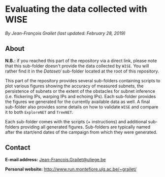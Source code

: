 # Evaluating the data collected with WISE

*By Jean-François Grailet (last updated: February 28, 2019)*

## About

**N.B.:** if you reached this part of the repository via a direct link, please note that this 
sub-folder doesn't provide the data collected by `WISE`. You will rather find it in the 
*Dataset/* sub-folder located at the root of this repository.

This part of the repository provides several sub-folders containing scripts to plot various 
figures showing the accuracy of measured subnets, the persistence of subnets or the extent of the 
obstacles for subnet inference (i.e. flickering IPs, warping IPs and echoing IPs). Each sub-folder 
provides the figures we generated for the currently available data as well. A final sub-folder 
also provides some details on how to validate `WISE` and compare it to both `ExploreNET` and 
`TreeNET`.

Each sub-folder comes with the scripts (+ instructions) and additional sub-folders providing all 
generated figures. Sub-folders are typically named after the start/end dates of the campaign from 
which they were generated.

## Contact

**E-mail address:** Jean-Francois.Grailet@uliege.be

**Personal website:** http://www.run.montefiore.ulg.ac.be/~grailet/
